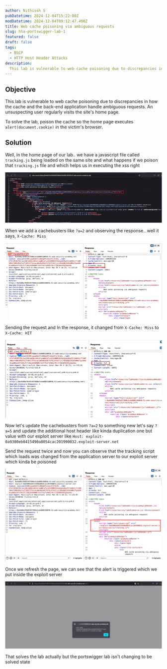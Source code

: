 ```yaml
---
author: Nithissh S
pubDatetime: 2024-12-04T15:22:00Z
modDatetime: 2024-12-04T09:12:47.400Z
title: Web cache poisoning via ambiguous requests
slug: hha-portswigger-lab-1
featured: false
draft: false
tags:
  - BSCP
  - HTTP Host Header Attacks
description:
  This lab is vulnerable to web cache poisoning due to discrepancies in how the cache and the back-end application handle ambiguous requests. An unsuspecting user regularly visits the site's home page. To solve the lab, poison the cache so the home page executes `alert(document.cookie)` in the victim's browser.
---
```


## Objective 

This lab is vulnerable to web cache poisoning due to discrepancies in how the cache and the back-end application handle ambiguous requests. An unsuspecting user regularly visits the site's home page.

To solve the lab, poison the cache so the home page executes `alert(document.cookie)` in the victim's browser. 

## Solution 

Well, in the home page of our lab.. we have a javascript file called `tracking.js` being loaded on the same site and what happens if we poison that `tracking.js` file and which helps us in executing the xss right 

![](../../assets/images/bscp/hha/hha-1.png)

When we add a cachebusters like `?a=2` and observing the response.. well it says, `X-Cache: Miss`

![](../../assets/images/bscp/hha/hha-2.png)

Sending the request and In the response, it changed from `X-Cache: Miss` to `X-Cache: HIT`

![](../../assets/images/bscp/hha/hha-3.png)

Now let's update the cachebusters from `?a=2` to something new let's say `?a=5` and update the additional host header like kinda duplication one but value with our exploit server like `Host: exploit-0a9300eb0415490a8054cac201990032.exploit-server.net`

Send the request twice and now you can observe that the tracking script which loads was changed from the application server to our exploit server which kinda be poisoned 

![](../../assets/images/bscp/hha/hha-4.png)

Once we refresh the page, we can see that the alert is triggered which we put inside the exploit server

![](../../assets/images/bscp/hha/hha-5.png)

That solves the lab actually but the portswigger lab isn't changing to be solved state